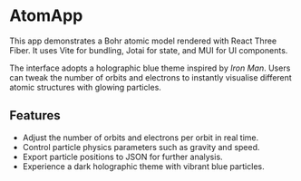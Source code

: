 # AtomApp

This app demonstrates a Bohr atomic model rendered with React Three Fiber. It uses Vite for bundling, Jotai for state, and MUI for UI components.

The interface adopts a holographic blue theme inspired by *Iron Man*. Users can tweak the number of orbits and electrons to instantly visualise different atomic structures with glowing particles.

## Features

- Adjust the number of orbits and electrons per orbit in real time.
- Control particle physics parameters such as gravity and speed.
- Export particle positions to JSON for further analysis.
- Experience a dark holographic theme with vibrant blue particles.
